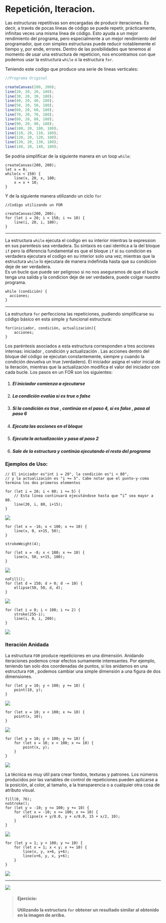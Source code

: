# Repetición, Iteracion.

Las estructuras repetitivas son encargadas de producir iteraciones. Es decir, a través de pocas líneas de código se puede repetir, prácticamente, infinitas veces una misma línea de código. Esto ayuda a un mejor rendimiento del programa, pero especialmente a un mejor rendimiento del programador, que con simples estructuras puede reducir notablemente el tiempo y, por ende, errores. 
Dentro de las posibilidades que tenemos al momento de usar una estructura de repeticion, nos encontramos con que podemos usar la estructura `while` o la estructura `for`.

Teniendo este codigo que produce una serie de lineas verticales:  
```javascript
//Programa Original

createCanvas(200, 200);
line(20, 20, 20, 180);
line(30, 20, 30, 180);
line(40, 20, 40, 180);
line(50, 20, 50, 180);
line(60, 20, 60, 180);
line(70, 20, 70, 180);
line(80, 20, 80, 180);
line(90, 20, 90, 180);
line(100, 20, 100, 180);
line(110, 20, 110, 180);
line(120, 20, 120, 180);
line(130, 20, 130, 180);
line(140, 20, 140, 180);
```
Se podria simplificar de la siguiente manera en un loop `while`:

```Processing
createCanvas(200, 200);
let x = 0;
while(x < 150) {
    line(x, 20, x, 180;
    x = x + 10;
}
```

Y de la siguiente manera utilizando un ciclo `for`
```Processing
//Codigo utilizando un FOR

createCanvas(200, 200);
for (let i = 20; i < 150; i += 10) {
    line(i, 20, i, 180);
}
```
---
La estructura `while` ejecuta el codigo en su interior mientras la expression en sus parentesis sea verdadera. Su sintaxis es casi identica a la del bloque `if` pero la diferencia fundamental es que el bloque `if` si su condicion es verdadera ejecutara el codigo en su interior solo una vez; mientras que la estructura `while` lo ejecutara de manera indefinida hasta que su condicion deje de ser verdadera.  
Es un bucle que puede ser peligroso si no nos aseguramos de que el bucle tenga una salida y la condicion deje de ser verdadera, puede colgar nuestro programa.

```	
while (condición) {
  acciones;
}
```
---

La estructura `for` perfecciona las repeticiones, pudiendo simplificarse su código básico en esta simple y funcional estructura:

```
for(iniciador, condición, actualización){
    acciones;
}
```

Los paréntesis asociados a esta estructura corresponden a tres acciones internas: iniciador , condición y actualización . Las acciones dentro del bloque del código se ejecutan constantemente, siempre y cuando la condición devuelva un true \(verdadero\). El iniciador asigna el valor inicial de la iteración, mientras que la actualización modifica el valor del iniciador con cada bucle. Los pasos en un FOR son los siguientes:

1. ##### El iniciador comienza a ejecutarse
2. ##### La condición evalúa si es true o false
3. ##### Si la condición es true , continúa en el paso 4, si es false , pasa al paso 6
4. ##### Ejecuta las acciones en el bloque
5. ##### Ejecuta la actualización y pasa al paso 2
6. ##### Sale de la estructura y continúa ejecutando el resto del programa

### Ejemplos de Uso:

```
// El iniciador es"int i = 20", la condición es"i < 80",
// y la actualización es "i += 5". Cabe notar que el punto-y-coma termina los dos primeros elementos

for (let i = 20; i < 80; i += 5) {
    // Esta línea continuará ejecutándose hasta que “i” sea mayor a 80.
    line(20, i, 80, i+15);
}
```

![](https://raw.githubusercontent.com/0000marcosg/CVyP/master/assets/5import.png)


```
for (let x = -16; x < 100; x += 10) {
    line(x, 0, x+15, 50);
}

strokeWeight(4);

for (let x = -8; x < 100; x += 10) {
    line(x, 50, x+15, 100);
}
```

![](https://raw.githubusercontent.com/0000marcosg/CVyP/master/assets/6import.png)

```
noFill();
for (let d = 150; d > 0; d -= 10) {
    ellipse(50, 50, d, d);
}
```

![](https://raw.githubusercontent.com/0000marcosg/CVyP/master/assets/7import.png)

```
for (let i = 0; i < 100; i += 2) {
    stroke(255-i);
    line(i, 0, i, 200);
}
```

![](https://raw.githubusercontent.com/0000marcosg/CVyP/master/assets/8import.png)

### Iteración Anidada

La estructura `FOR` produce repeticiones en una dimensión. Anidando iteraciones podemos crear efectos sumamente interesantes. Por ejemplo, teniendo tan solo dos coordenadas de puntos, si los anidamos en una estructura `FOR` , podemos cambiar una simple dimensión a una figura de dos dimensiones.

```
for (let y = 10; y < 100; y += 10) {
    point(10, y);
}
```

![](https://raw.githubusercontent.com/0000marcosg/CVyP/master/assets/9import.png)

```
for (let x = 10; x < 100; x += 10) {
    point(x, 10);
}
```

![](https://raw.githubusercontent.com/0000marcosg/CVyP/master/assets/10import.png)

```
for (let y = 10; y < 100; y += 10) {
    for (let x = 10; x < 100; x += 10) {
        point(x, y);
    }
}
```

![](https://raw.githubusercontent.com/0000marcosg/CVyP/master/assets/11import.png)

La técnica es muy útil para crear fondos, texturas y patrones. Los números producidos por las variables de control de repeticiones pueden aplicarse a la posición, al color, al tamaño, a la transparencia o a cualquier otra cosa de atributo visual.

```
fill(0, 76);
noStroke();
for (let y = -10; y <= 100; y += 10) {
    for (let x = -10; x <= 100; x += 10) {
        ellipse(x + y/8.0, y + x/8.0, 15 + x/2, 10);
    }
}
```

![](https://raw.githubusercontent.com/0000marcosg/CVyP/master/assets/12import.png)

```
for (let y = 1; y < 100; y += 10) {
    for (let x = 1; x < y; x += 10) {
        line(x, y, x+6, y+6);
        line(x+6, y, x, y+6);
    }
}
```

![](https://raw.githubusercontent.com/0000marcosg/CVyP/master/assets/13import.png)

---

![](https://raw.githubusercontent.com/0000marcosg/CVyP/master/assets/14import.png)

> #### Ejercicio:
>
> #### Utilizando la estructura `for` obtener un resultado similar al obtenido en la imagen de arriba.
